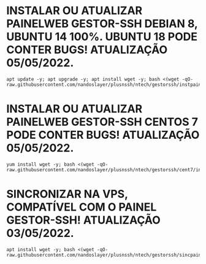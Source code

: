 # INSTALAR OU ATUALIZAR PAINELWEB GESTOR-SSH DEBIAN 8, UBUNTU 14 100%. UBUNTU 18 PODE CONTER BUGS! ATUALIZAÇÃO 05/05/2022.
```
apt update -y; apt upgrade -y; apt install wget -y; bash <(wget -qO- raw.githubusercontent.com/nandoslayer/plusnssh/ntech/gestorssh/instpainel.sh)
```

# INSTALAR OU ATUALIZAR PAINELWEB GESTOR-SSH CENTOS 7 PODE CONTER BUGS! ATUALIZAÇÃO 05/05/2022.
```
yum install wget -y; bash <(wget -qO- raw.githubusercontent.com/nandoslayer/plusnssh/ntech/gestorssh/cent7/instpainel.sh)
```

# SINCRONIZAR NA VPS, COMPATÍVEL COM O PAINEL GESTOR-SSH! ATUALIZAÇÃO 03/05/2022.
```
apt install wget -y; bash <(wget -qO- raw.githubusercontent.com/nandoslayer/plusnssh/ntech/gestorssh/sincpainel.sh)
```
